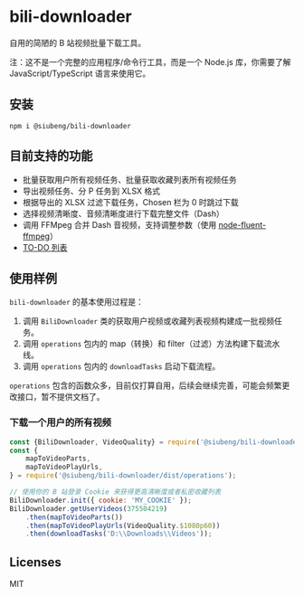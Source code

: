 bili-downloader
======

自用的简陋的 B 站视频批量下载工具。

注：这不是一个完整的应用程序/命令行工具，而是一个 Node.js 库，你需要了解 JavaScript/TypeScript 语言来使用它。

## 安装

```shell script
npm i @siubeng/bili-downloader
```

## 目前支持的功能

- 批量获取用户所有视频任务、批量获取收藏列表所有视频任务
- 导出视频任务、分 P 任务到 XLSX 格式
- 根据导出的 XLSX 过滤下载任务，Chosen 栏为 0 时跳过下载
- 选择视频清晰度、音频清晰度进行下载完整文件（Dash）
- 调用 FFMpeg 合并 Dash 音视频，支持调整参数（使用 [node-fluent-ffmpeg](https://github.com/fluent-ffmpeg/node-fluent-ffmpeg)）
- [TO-DO 列表](https://github.com/fython/bili-downloader/projects/1)

## 使用样例

`bili-downloader` 的基本使用过程是：

1. 调用 `BiliDownloader` 类的获取用户视频或收藏列表视频构建成一批视频任务。
2. 调用 `operations` 包内的 map（转换）和 filter（过滤）方法构建下载流水线。
3. 调用 `operations` 包内的 `downloadTasks` 启动下载流程。

`operations` 包含的函数众多，目前仅打算自用，后续会继续完善，可能会频繁更改接口，暂不提供文档了。

### 下载一个用户的所有视频

```javascript
const {BiliDownloader, VideoQuality} = require('@siubeng/bili-downloader');
const {
    mapToVideoParts,
    mapToVideoPlayUrls,
} = require('@siubeng/bili-downloader/dist/operations');

// 使用你的 B 站登录 Cookie 来获得更高清晰度或者私密收藏列表
BiliDownloader.init({ cookie: 'MY_COOKIE' });
BiliDownloader.getUserVideos(375504219)
    .then(mapToVideoParts())
    .then(mapToVideoPlayUrls(VideoQuality.$1080p60))
    .then(downloadTasks('D:\\Downloads\\Videos'));
```

## Licenses

MIT
